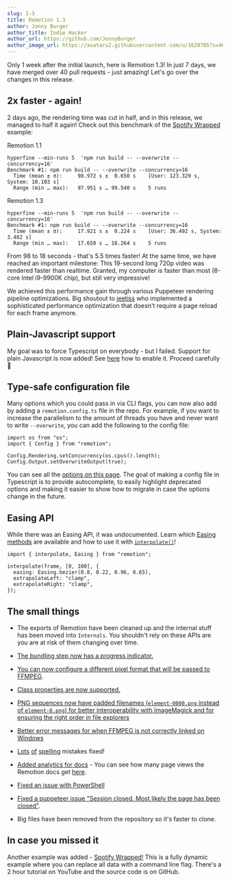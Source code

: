 ```yaml
---
slug: 1-3
title: Remotion 1.3
author: Jonny Burger
author_title: Indie Hacker
author_url: https://github.com/JonnyBurger
author_image_url: https://avatars2.githubusercontent.com/u/1629785?s=460&u=12eb94da6070d00fc924761ce06e3a428d01b7e9&v=4
---
```


Only 1 week after the initial launch, here is Remotion 1.3! In just 7 days, we have merged over 40 pull requests - just amazing! Let's go over the changes in this release.

## 2x faster - again!

2 days ago, the rendering time was cut in half, and in this release, we managed to half it again! Check out this benchmark of the [Spotify Wrapped](https://github.com/JonnyBurger/remotion-wrapped) example:

Remotion 1.1

```
hyperfine --min-runs 5  'npm run build -- --overwrite --concurrency=16'
Benchmark #1: npm run build -- --overwrite --concurrency=16
  Time (mean ± σ):     98.972 s ±  0.650 s    [User: 123.329 s, System: 10.103 s]
  Range (min … max):   97.951 s … 99.540 s    5 runs
```

Remotion 1.3

```
hyperfine --min-runs 5  'npm run build -- --overwrite --concurrency=16'
Benchmark #1: npm run build -- --overwrite --concurrency=16
  Time (mean ± σ):     17.921 s ±  0.224 s    [User: 36.492 s, System: 3.482 s]
  Range (min … max):   17.650 s … 18.264 s    5 runs
```

From 98 to 18 seconds - that's 5.5 times faster! At the same time, we have reached an important milestone: This 19-second long 720p video was rendered faster than realtime. Granted, my computer is faster than most (8-core Intel i9-9900K chip), but still very impressive!

We achieved this performance gain through various Puppeteer rendering pipeline optimizations. Big shoutout to [jeetiss](https://github.com/jeetiss) who implemented a sophisticated performance optimization that doesn't require a page reload for each frame anymore.

## Plain-Javascript support

My goal was to force Typescript on everybody - but I failed. Support for plain Javascript is now added! See [here](/docs/javascript) how to enable it. Proceed carefully 🙈

## Type-safe configuration file

Many options which you could pass in via CLI flags, you can now also add by adding a `remotion.config.ts` file in the repo. For example, if you want to increase the parallelism to the amount of threads you have and never want to write `--overwrite`, you can add the following to the config file:

```tsx
import os from "os";
import { Config } from "remotion";

Config.Rendering.setConcurrency(os.cpus().length);
Config.Output.setOverwriteOutput(true);
```

You can see all the [options on this page](https://www.remotion.dev/docs/config). The goal of making a config file in Typescript is to provide autocomplete, to easily highlight deprecated options and making it easier to show how to migrate in case the options change in the future.

## Easing API

While there was an Easing API, it was undocumented. Learn which [Easing methods](/docs/easing) are available and how to use it with [`interpolate()`](/docs/interpolate)!

```tsx
import { interpolate, Easing } from "remotion";

interpolate(frame, [0, 100], {
  easing: Easing.bezier(0.8, 0.22, 0.96, 0.65),
  extrapolateLeft: "clamp",
  extrapolateRight: "clamp",
});
```

## The small things

- The exports of Remotion have been cleaned up and the internal stuff has been moved into `Internals`. You shouldn't rely on these APIs are you are at risk of them changing over time.

- [The bundling step now has a progress indicator.](https://github.com/remotion-dev/remotion/pull/83)

- [You can now configure a different pixel format that will be passed to FFMPEG](/docs/config#setpixelformat).

- [Class properties are now supported.](https://github.com/remotion-dev/remotion/pull/95)

- [PNG sequences now have padded filenames (`element-0000.png` instead of `element-0.png`) for better interoperability with ImageMagick and for ensuring the right order in file explorers](https://github.com/remotion-dev/remotion/pull/91)

- [Better error messages for when FFMPEG is not correctly linked on Windows](https://github.com/remotion-dev/remotion/pull/98)

- [Lots](https://github.com/remotion-dev/remotion/pull/92) [of](https://github.com/remotion-dev/remotion/pull/93) [spelling](https://github.com/remotion-dev/remotion/pull/85) mistakes fixed!

- [Added analytics for docs](https://github.com/remotion-dev/remotion/pull/78) - You can see how many page views the Remotion docs get [here](https://app.splitbee.io/public/remotion.dev).

- [Fixed an issue with PowerShell](https://github.com/remotion-dev/remotion/pull/97)

- [Fixed a puppeteer issue "Session closed. Most likely the page has been closed"](https://github.com/remotion-dev/remotion/issues/69).

- Big files have been removed from the repository so it's faster to clone.

## In case you missed it

Another example was added - [Spotify Wrapped!](https://twitter.com/JNYBGR/status/1360269270526136320) This is a fully dynamic example where you can replace all data with a command line flag. There's a 2 hour tutorial on YouTube and the source code is on GitHub.
